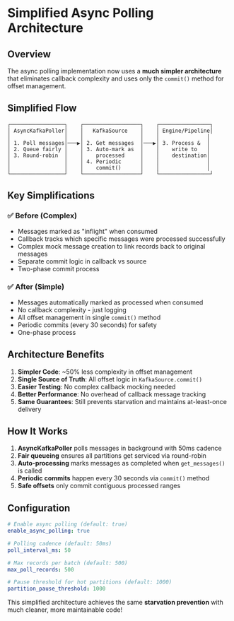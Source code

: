 # Simplified Async Polling Architecture

## Overview

The async polling implementation now uses a **much simpler architecture** that eliminates callback complexity and uses only the `commit()` method for offset management.

## Simplified Flow

```
┌─────────────────┐    ┌──────────────────┐    ┌────────────────┐
│ AsyncKafkaPoller│    │   KafkaSource    │    │ Engine/Pipeline│
│                 │    │                  │    │               │
│ 1. Poll messages│───▶│ 2. Get messages  │───▶│ 3. Process &  │
│ 2. Queue fairly │    │ 3. Auto-mark as  │    │    write to   │
│ 3. Round-robin  │    │    processed     │    │    destination│
│                 │    │ 4. Periodic      │    │               │
│                 │    │    commit()      │    │               │
└─────────────────┘    └──────────────────┘    └────────────────┘
```

## Key Simplifications

### ✅ **Before (Complex)**
- Messages marked as "inflight" when consumed  
- Callback tracks which specific messages were processed successfully
- Complex mock message creation to link records back to original messages
- Separate commit logic in callback vs source
- Two-phase commit process

### ✅ **After (Simple)**
- Messages automatically marked as processed when consumed
- No callback complexity - just logging
- All offset management in single `commit()` method  
- Periodic commits (every 30 seconds) for safety
- One-phase process

## Architecture Benefits

1. **Simpler Code**: ~50% less complexity in offset management
2. **Single Source of Truth**: All offset logic in `KafkaSource.commit()` 
3. **Easier Testing**: No complex callback mocking needed
4. **Better Performance**: No overhead of callback message tracking
5. **Same Guarantees**: Still prevents starvation and maintains at-least-once delivery

## How It Works

1. **AsyncKafkaPoller** polls messages in background with 50ms cadence
2. **Fair queueing** ensures all partitions get serviced via round-robin  
3. **Auto-processing** marks messages as completed when `get_messages()` is called
4. **Periodic commits** happen every 30 seconds via `commit()` method
5. **Safe offsets** only commit contiguous processed ranges

## Configuration

```yaml
# Enable async polling (default: true)
enable_async_polling: true

# Polling cadence (default: 50ms) 
poll_interval_ms: 50

# Max records per batch (default: 500)
max_poll_records: 500

# Pause threshold for hot partitions (default: 1000)
partition_pause_threshold: 1000
```

This simplified architecture achieves the same **starvation prevention** with much cleaner, more maintainable code!